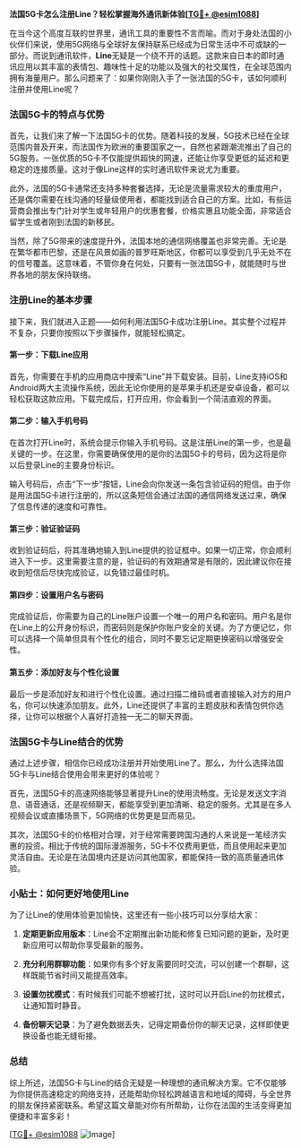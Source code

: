 **法国5G卡怎么注册Line？轻松掌握海外通讯新体验[[TG💪+ @esim1088](https://t.me/s/esim1088)]**

在当今这个高度互联的世界里，通讯工具的重要性不言而喻。而对于身处法国的小伙伴们来说，使用5G网络与全球好友保持联系已经成为日常生活中不可或缺的一部分。而说到通讯软件，**Line**无疑是一个绕不开的话题。这款来自日本的即时通讯应用以其丰富的表情包、趣味性十足的功能以及强大的社交属性，在全球范围内拥有海量用户。那么问题来了：如果你刚刚入手了一张法国的5G卡，该如何顺利注册并使用Line呢？

### 法国5G卡的特点与优势

首先，让我们来了解一下法国5G卡的优势。随着科技的发展，5G技术已经在全球范围内普及开来，而法国作为欧洲的重要国家之一，自然也紧跟潮流推出了自己的5G服务。一张优质的5G卡不仅能提供超快的网速，还能让你享受更低的延迟和更稳定的连接质量。这对于像Line这样的实时通讯软件来说尤为重要。

此外，法国的5G卡通常还支持多种套餐选择，无论是流量需求较大的重度用户，还是偶尔需要在线沟通的轻量级使用者，都能找到适合自己的方案。比如，有些运营商会推出专门针对学生或年轻用户的优惠套餐，价格实惠且功能全面，非常适合留学生或者刚到法国的新移民。

当然，除了5G带来的速度提升外，法国本地的通信网络覆盖也非常完善。无论是在繁华都市巴黎，还是在风景如画的普罗旺斯地区，你都可以享受到几乎无处不在的信号覆盖。这意味着，不管你身在何处，只要有一张法国5G卡，就能随时与世界各地的朋友保持联络。

### 注册Line的基本步骤

接下来，我们就进入正题——如何利用法国5G卡成功注册Line。其实整个过程并不复杂，只要你按照以下步骤操作，就能轻松搞定。

#### 第一步：下载Line应用

首先，你需要在手机的应用商店中搜索“Line”并下载安装。目前，Line支持iOS和Android两大主流操作系统，因此无论你使用的是苹果手机还是安卓设备，都可以轻松获取这款应用。下载完成后，打开应用，你会看到一个简洁直观的界面。

#### 第二步：输入手机号码

在首次打开Line时，系统会提示你输入手机号码。这是注册Line的第一步，也是最关键的一步。在这里，你需要确保使用的是你的法国5G卡的号码，因为这将是你以后登录Line的主要身份标识。

输入号码后，点击“下一步”按钮，Line会向你发送一条包含验证码的短信。由于你是用法国5G卡进行注册的，所以这条短信会通过法国的通信网络发送过来，确保了信息传递的速度和可靠性。

#### 第三步：验证验证码

收到验证码后，将其准确地输入到Line提供的验证框中。如果一切正常，你会顺利进入下一步。这里需要注意的是，验证码的有效期通常是有限的，因此建议你在接收到短信后尽快完成验证，以免错过最佳时机。

#### 第四步：设置用户名与密码

完成验证后，你需要为自己的Line账户设置一个唯一的用户名和密码。用户名是你在Line上的公开身份标识，而密码则是保护你账户安全的关键。为了方便记忆，你可以选择一个简单但具有个性化的组合，同时不要忘记定期更换密码以增强安全性。

#### 第五步：添加好友与个性化设置

最后一步是添加好友和进行个性化设置。通过扫描二维码或者直接输入对方的用户名，你可以快速添加朋友。此外，Line还提供了丰富的主题皮肤和表情包供你选择，让你可以根据个人喜好打造独一无二的聊天界面。

### 法国5G卡与Line结合的优势

通过上述步骤，相信你已经成功注册并开始使用Line了。那么，为什么选择法国5G卡与Line结合使用会带来更好的体验呢？

首先，法国5G卡的高速网络能够显著提升Line的使用流畅度。无论是发送文字消息、语音通话，还是视频聊天，都能享受到更加清晰、稳定的服务。尤其是在多人视频会议或直播场景下，5G网络的优势更是显而易见。

其次，法国5G卡的价格相对合理，对于经常需要跨国沟通的人来说是一笔经济实惠的投资。相比于传统的国际漫游服务，5G卡不仅费用更低，而且使用起来更加灵活自由。无论是在法国境内还是访问其他国家，都能保持一致的高质量通讯体验。

### 小贴士：如何更好地使用Line

为了让Line的使用体验更加愉快，这里还有一些小技巧可以分享给大家：

1. **定期更新应用版本**：Line会不定期推出新功能和修复已知问题的更新，及时更新应用可以帮助你享受最新的服务。
   
2. **充分利用群聊功能**：如果你有多个好友需要同时交流，可以创建一个群聊，这样既能节省时间又能提高效率。

3. **设置勿扰模式**：有时候我们可能不想被打扰，这时可以开启Line的勿扰模式，让通知暂时静音。

4. **备份聊天记录**：为了避免数据丢失，记得定期备份你的聊天记录，这样即使更换设备也能无缝衔接。

### 总结

综上所述，法国5G卡与Line的结合无疑是一种理想的通讯解决方案。它不仅能够为你提供高速稳定的网络支持，还能帮助你轻松跨越语言和地域的障碍，与全世界的朋友保持紧密联系。希望这篇文章能对你有所帮助，让你在法国的生活变得更加便捷和丰富多彩！

[[TG💪+ @esim1088](https://t.me/s/esim1088) ![Image](https://i.postimg.cc/4NQfJmqS/Snipaste-2025-05-13-00-14-12.png)]